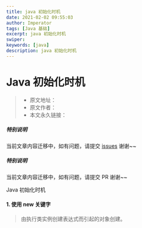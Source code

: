 ```yaml
---
title: java 初始化时机
date: 2021-02-02 09:55:03
author: Imperator
tags: [Java 基础]
excerpt: java 初始化时机
swiper:
keywords: [java]
description: java 初始化时机
---
```


# Java 初始化时机

> * 原文地址：[]()
> * 原文作者：[]()
> * 本文永久链接：[]()

##### **特别说明**

当前文章内容迁移中，如有问题，请提交 [issues](https://github.com/Starrier/starrier.github.io/issues) 谢谢~~

##### **特别说明**

当前文章内容迁移中，如有问题，请提交 PR 谢谢~~

Java 初始化时机

#### 1. 使用 new 关键字

> 由执行类实例创建表达式而引起的对象创建。
